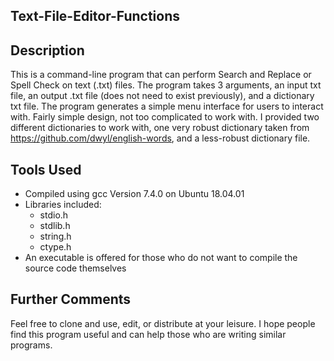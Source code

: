 ## Text-File-Editor-Functions

## Description 
This is a command-line program that can perform Search and Replace or Spell Check on text (.txt) files. The program takes 3 arguments, an input txt file, an output .txt file (does not need to exist previously), and a dictionary txt file. The program generates a simple menu interface for users to interact with. Fairly simple design, not too complicated to work with. I provided two different dictionaries to work with, one very robust dictionary taken from https://github.com/dwyl/english-words, and a less-robust dictionary file.

## Tools Used
  * Compiled using gcc Version 7.4.0 on Ubuntu 18.04.01
  * Libraries included:
    * stdio.h
    * stdlib.h
    * string.h
    * ctype.h
  * An executable is offered for those who do not want to compile the source code themselves

## Further Comments
Feel free to clone and use, edit, or distribute at your leisure. I hope people find this program
useful and can help those who are writing similar programs.
